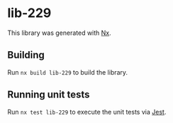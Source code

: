# lib-229

This library was generated with [Nx](https://nx.dev).

## Building

Run `nx build lib-229` to build the library.

## Running unit tests

Run `nx test lib-229` to execute the unit tests via [Jest](https://jestjs.io).
